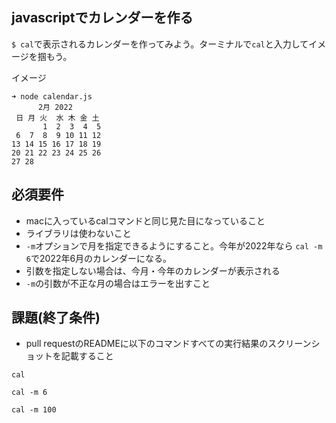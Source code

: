 ## javascriptでカレンダーを作る

`$ cal`で表示されるカレンダーを作ってみよう。ターミナルで`cal`と入力してイメージを掴もう。

イメージ
```
➜ node calendar.js
      2月 2022
 日 月 火  水 木 金 土
       1  2  3  4  5
 6  7  8  9 10 11 12
13 14 15 16 17 18 19
20 21 22 23 24 25 26
27 28
```

## 必須要件

- macに入っているcalコマンドと同じ見た目になっていること
- ライブラリは使わないこと
- `-m`オプションで月を指定できるようにすること。今年が2022年なら `cal -m 6`で2022年6月のカレンダーになる。
- 引数を指定しない場合は、今月・今年のカレンダーが表示される
- `-m`の引数が不正な月の場合はエラーを出すこと　

## 課題(終了条件)

- pull requestのREADMEに以下のコマンドすべての実行結果のスクリーンショットを記載すること

```
cal
```

```
cal -m 6
```

```
cal -m 100
```